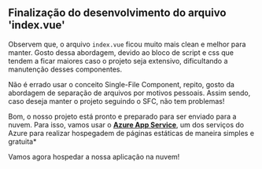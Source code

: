 ## Finalização do desenvolvimento do arquivo 'index.vue'

Observem que, o arquivo `index.vue` ficou muito mais clean e melhor para manter. Gosto dessa abordagem, devido ao bloco de script e css que tendem a ficar maiores caso o projeto seja extensivo, dificultando a manutenção desses componentes.

Não é errado usar o conceito Single-File Component, repito, gosto da abordagem de separação de arquivos por motivos pessoais. Assim sendo, caso deseja manter o projeto seguindo o SFC, não tem problemas! 

Bom, o nosso projeto está pronto e preparado para ser enviado para a nuvem. Para isso, vamos usar o **[Azure App Service](https://azure.microsoft.com/?WT.mc_id=vuejsworkshop-github-gllemos)**, um dos serviços do Azure para realizar hospegadem de páginas estáticas de maneira simples e gratuita*

Vamos agora hospedar a nossa aplicação na nuvem!